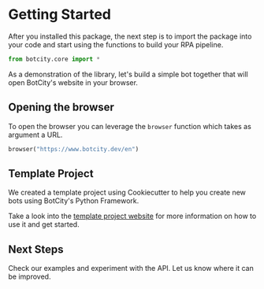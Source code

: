# Getting Started

After you installed this package, the next step is to
import the package into your code and start using the
functions to build your RPA pipeline.

```python
from botcity.core import *
```

As a demonstration of the library, let's build a simple
bot together that will open BotCity's website in your browser.

## Opening the browser
To open the browser you can leverage the `browser` function
which takes as argument a URL.

```python
browser("https://www.botcity.dev/en")
```

## Template Project

We created a template project using Cookiecutter to help
you create new bots using BotCity's Python Framework.

Take a look into the [template project website](https://github.com/botcity-dev/bot-python-template) for more information
on how to use it and get started.

## Next Steps

Check our examples and experiment with the API.
Let us know where it can be improved.
